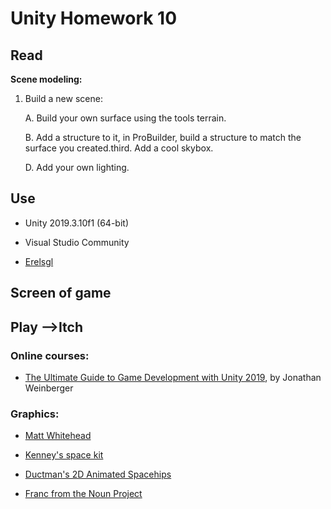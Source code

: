 
  

# Unity Homework 10

  
 ## Read 

**Scene modeling:**

1. Build a new scene:

	A. Build your own surface using the tools terrain.
	
	B. Add a structure to it, in ProBuilder, build a structure to match the surface you created.third. Add a cool skybox.
	
	D. Add your own lighting.
  
## Use

  

- Unity 2019.3.10f1 (64-bit)

- Visual Studio Community

- [Erelsgl](https://github.com/erelsgl-at-ariel/gamedev-5780)

  
## Screen of game 


## Play -->Itch



### Online courses:

* [The Ultimate Guide to Game Development with Unity 2019](https://www.udemy.com/the-ultimate-guide-to-game-development-with-unity/), by Jonathan Weinberger

  

### Graphics:

* [Matt Whitehead](https://ccsearch.creativecommons.org/photos/7fd4a37b-8d1a-4d4c-80a2-4ca4a3839941)

* [Kenney's space kit](https://kenney.nl/assets/space-kit)

* [Ductman's 2D Animated Spacehips](https://assetstore.unity.com/packages/2d/characters/2d-animated-spaceships-96852)

* [Franc from the Noun Project](https://commons.wikimedia.org/w/index.php?curid=64661575)
